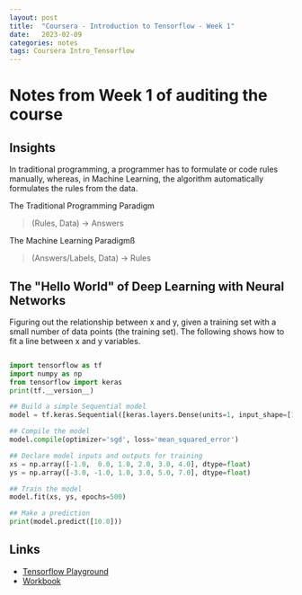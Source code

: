 ```yaml
---
layout: post
title:  "Coursera - Introduction to Tensorflow - Week 1"
date:   2023-02-09 
categories: notes
tags: Coursera Intro_Tensorflow 
---
```

# Notes from Week 1 of auditing the course

## Insights

In traditional programming, a programmer has to formulate or code rules manually, whereas, in Machine Learning, the algorithm automatically formulates the rules from the data.

The Traditional Programming Paradigm
> (Rules, Data) -> Answers

The Machine Learning Paradigmß
> (Answers/Labels, Data) -> Rules
## The "Hello World" of Deep Learning with Neural Networks

Figuring out the relationship between x and y, given a training set with a small number of data points (the training set). The following shows how to fit a line between x and y variables.

```python

import tensorflow as tf
import numpy as np
from tensorflow import keras
print(tf.__version__)

## Build a simple Sequential model
model = tf.keras.Sequential([keras.layers.Dense(units=1, input_shape=[1])])

## Compile the model
model.compile(optimizer='sgd', loss='mean_squared_error')

## Declare model inputs and outputs for training
xs = np.array([-1.0,  0.0, 1.0, 2.0, 3.0, 4.0], dtype=float)
ys = np.array([-3.0, -1.0, 1.0, 3.0, 5.0, 7.0], dtype=float)

## Train the model
model.fit(xs, ys, epochs=500)

## Make a prediction
print(model.predict([10.0]))
```


## Links

* [Tensorflow Playground](http://playground.tensorflow.org/)
* [Workbook](https://github.com/https-deeplearning-ai/tensorflow-1-public/blob/main/C1/W1/ungraded_lab/C1_W1_Lab_1_hello_world_nn.ipynb)
